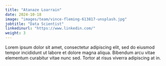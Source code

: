 ```yaml
---
title: "Atanaze Loarrain"
date: 2024-10-18
image: "images/team/vince-fleming-613817-unsplash.jpg"
jobtitle: "Data Scientist"
linkedinurl: "https://www.linkedin.com/"
weight: 3
---
```


Lorem ipsum dolor sit amet, consectetur adipiscing elit, sed do eiusmod tempor incididunt ut labore et dolore magna aliqua. Bibendum arcu vitae elementum curabitur vitae nunc sed. Tortor at risus viverra adipiscing at in.
